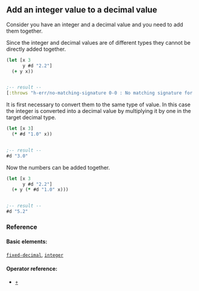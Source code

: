 <!---
  This markdown file was generated. Do not edit.
  -->

## Add an integer value to a decimal value

Consider you have an integer and a decimal value and you need to add them together.

Since the integer and decimal values are of different types they cannot be directly added together.

```clojure
(let [x 3
      y #d "2.2"]
  (+ y x))


;-- result --
[:throws "h-err/no-matching-signature 0-0 : No matching signature for '+'"]
```

It is first necessary to convert them to the same type of value. In this case the integer is converted into a decimal value by multiplying it by one in the target decimal type.

```clojure
(let [x 3]
  (* #d "1.0" x))


;-- result --
#d "3.0"
```

Now the numbers can be added together.

```clojure
(let [x 3
      y #d "2.2"]
  (+ y (* #d "1.0" x)))


;-- result --
#d "5.2"
```

### Reference

#### Basic elements:

[`fixed-decimal`](../halite_basic-syntax-reference.md#fixed-decimal), [`integer`](../halite_basic-syntax-reference.md#integer)

#### Operator reference:

* [`+`](../halite_full-reference.md#_A)


